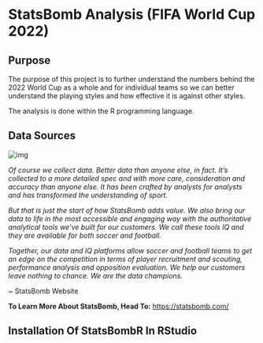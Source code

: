# StatsBomb Analysis (FIFA World Cup 2022)
## Purpose

The purpose of this project is to further understand the numbers behind the 2022 World Cup as a whole and for individual teams so we can better understand the playing styles and how effective it is against other styles.

The analysis is done within the R programming language. 

## Data Sources

![img](https://dtai.cs.kuleuven.be/sports/static/ee39fa2918398059e9be62c32c1b48c4/74404/statsbomb_logo.png)

*Of course we collect data. Better data than anyone else, in fact. It’s collected to a more detailed spec and with more care, consideration and accuracy than anyone else. It has been crafted by analysts for analysts and has transformed the understanding of sport.*

*But that is just the start of how StatsBomb adds value. We also bring our data to life in the most accessible and engaging way with the authoritative analytical tools we’ve built for our customers. We call these tools IQ and they are available for both soccer and football.*

*Together, our data and IQ platforms allow soccer and football teams to get an edge on the competition in terms of player recruitment and scouting, performance analysis and opposition evaluation. We help our customers leave nothing to chance. We are the data champions.* 

~ StatsBomb Website

**To Learn More About StatsBomb, Head To:** https://statsbomb.com/

## Installation Of StatsBombR In RStudio

